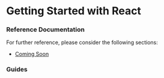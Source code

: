 # Getting Started with React

### Reference Documentation
For further reference, please consider the following sections:

* [Coming Soon](https:/)

### Guides

